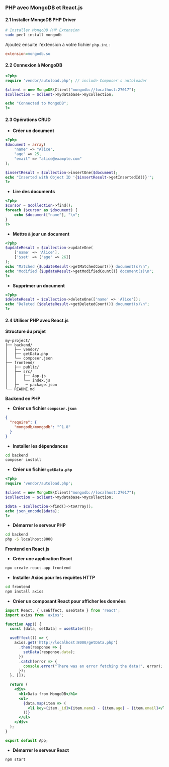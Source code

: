 ### PHP avec MongoDB et React.js

#### 2.1 Installer MongoDB PHP Driver

```bash
# Installer MongoDB PHP Extension
sudo pecl install mongodb
```

Ajoutez ensuite l'extension à votre fichier `php.ini` :

```ini
extension=mongodb.so
```

#### 2.2 Connexion à MongoDB

```php
<?php
require 'vendor/autoload.php'; // include Composer's autoloader

$client = new MongoDB\Client("mongodb://localhost:27017");
$collection = $client->mydatabase->mycollection;

echo "Connected to MongoDB";
?>
```

#### 2.3 Opérations CRUD

- **Créer un document**

```php
<?php
$document = array(
    "name" => "Alice",
    "age" => 25,
    "email" => "alice@example.com"
);

$insertResult = $collection->insertOne($document);
echo "Inserted with Object ID '{$insertResult->getInsertedId()}'";
?>
```

- **Lire des documents**

```php
<?php
$cursor = $collection->find();
foreach ($cursor as $document) {
    echo $document["name"], "\n";
}
?>
```

- **Mettre à jour un document**

```php
<?php
$updateResult = $collection->updateOne(
    ['name' => 'Alice'],
    ['$set' => ['age' => 26]]
);
echo "Matched {$updateResult->getMatchedCount()} document(s)\n";
echo "Modified {$updateResult->getModifiedCount()} document(s)\n";
?>
```

- **Supprimer un document**

```php
<?php
$deleteResult = $collection->deleteOne(['name' => 'Alice']);
echo "Deleted {$deleteResult->getDeletedCount()} document(s)\n";
?>
```

#### 2.4 Utiliser PHP avec React.js

**Structure du projet**

```
my-project/
├── backend/
│   ├── vendor/
│   ├── getData.php
│   └── composer.json
├── frontend/
│   ├── public/
│   ├── src/
│   │   ├── App.js
│   │   └── index.js
│   ├─   ─ package.json
└── README.md
```

**Backend en PHP**

- **Créer un fichier `composer.json`**

```json
{
  "require": {
    "mongodb/mongodb": "^1.8"
  }
}
```

- **Installer les dépendances**

```bash
cd backend
composer install
```

- **Créer un fichier `getData.php`**

```php
<?php
require 'vendor/autoload.php';

$client = new MongoDB\Client("mongodb://localhost:27017");
$collection = $client->mydatabase->mycollection;

$data = $collection->find()->toArray();
echo json_encode($data);
?>
```

- **Démarrer le serveur PHP**

```bash
cd backend
php -S localhost:8000
```

**Frontend en React.js**

- **Créer une application React**

```bash
npx create-react-app frontend
```

- **Installer Axios pour les requêtes HTTP**

```bash
cd frontend
npm install axios
```

- **Créer un composant React pour afficher les données**

```jsx
import React, { useEffect, useState } from 'react';
import axios from 'axios';

function App() {
  const [data, setData] = useState([]);

  useEffect(() => {
    axios.get('http://localhost:8000/getData.php')
      .then(response => {
        setData(response.data);
      })
      .catch(error => {
        console.error("There was an error fetching the data!", error);
      });
  }, []);

  return (
    <div>
      <h1>Data from MongoDB</h1>
      <ul>
        {data.map(item => (
          <li key={item._id}>{item.name} - {item.age} - {item.email}</li>
        ))}
      </ul>
    </div>
  );
}

export default App;
```

- **Démarrer le serveur React**

```bash
npm start
```
